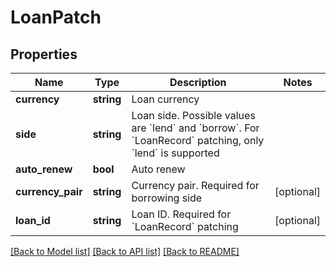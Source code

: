 # LoanPatch

## Properties
Name | Type | Description | Notes
------------ | ------------- | ------------- | -------------
**currency** | **string** | Loan currency | 
**side** | **string** | Loan side. Possible values are &#x60;lend&#x60; and &#x60;borrow&#x60;. For &#x60;LoanRecord&#x60; patching, only &#x60;lend&#x60; is supported | 
**auto_renew** | **bool** | Auto renew | 
**currency_pair** | **string** | Currency pair. Required for borrowing side | [optional] 
**loan_id** | **string** | Loan ID. Required for &#x60;LoanRecord&#x60; patching | [optional] 

[[Back to Model list]](../README.md#documentation-for-models) [[Back to API list]](../README.md#documentation-for-api-endpoints) [[Back to README]](../README.md)



